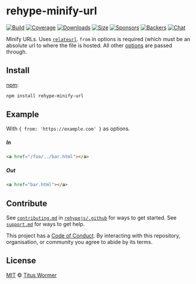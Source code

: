 <!--This file is generated by `build-packages.js`-->

# rehype-minify-url

[![Build][build-badge]][build]
[![Coverage][coverage-badge]][coverage]
[![Downloads][downloads-badge]][downloads]
[![Size][size-badge]][size]
[![Sponsors][sponsors-badge]][collective]
[![Backers][backers-badge]][collective]
[![Chat][chat-badge]][chat]

Minify URLs.
Uses [`relateurl`](https://www.npmjs.com/package/relateurl).
`from` in options is required (which must be an absolute url to where the
file is hosted.
All other [options](https://www.npmjs.com/package/relateurl#options) are
passed through.

## Install

[npm][]:

```sh
npm install rehype-minify-url
```

## Example

With `{ from: 'https://example.com' }` as options.

##### In

```html
<a href="/foo/../bar.html"></a>
```

##### Out

```html
<a href="bar.html"></a>
```

## Contribute

See [`contributing.md`][contributing] in [`rehypejs/.github`][health] for ways
to get started.
See [`support.md`][support] for ways to get help.

This project has a [Code of Conduct][coc].
By interacting with this repository, organisation, or community you agree to
abide by its terms.

## License

[MIT][license] © [Titus Wormer][author]

[build-badge]: https://img.shields.io/travis/rehypejs/rehype-minify.svg

[build]: https://travis-ci.org/rehypejs/rehype-minify

[coverage-badge]: https://img.shields.io/codecov/c/github/rehypejs/rehype-minify.svg

[coverage]: https://codecov.io/github/rehypejs/rehype-minify

[downloads-badge]: https://img.shields.io/npm/dm/rehype-minify-url.svg

[downloads]: https://www.npmjs.com/package/rehype-minify-url

[size-badge]: https://img.shields.io/bundlephobia/minzip/rehype-minify-url.svg

[size]: https://bundlephobia.com/result?p=rehype-minify-url

[sponsors-badge]: https://opencollective.com/unified/sponsors/badge.svg

[backers-badge]: https://opencollective.com/unified/backers/badge.svg

[collective]: https://opencollective.com/unified

[chat-badge]: https://img.shields.io/badge/join%20the%20community-on%20spectrum-7b16ff.svg

[chat]: https://spectrum.chat/unified/rehype

[npm]: https://docs.npmjs.com/cli/install

[health]: https://github.com/rehypejs/.github

[contributing]: https://github.com/rehypejs/.github/blob/master/contributing.md

[support]: https://github.com/rehypejs/.github/blob/master/support.md

[coc]: https://github.com/rehypejs/.github/blob/master/code-of-conduct.md

[license]: https://github.com/rehypejs/rehype-minify/blob/master/license

[author]: https://wooorm.com
